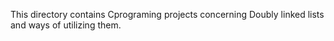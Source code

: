 This directory contains Cprograming projects
concerning Doubly linked lists and ways of utilizing them.

